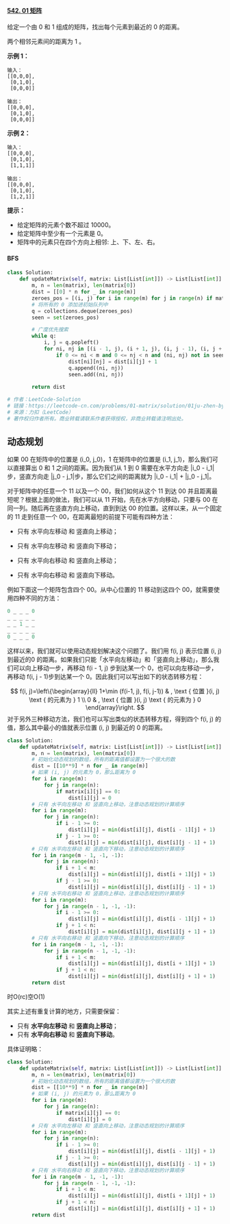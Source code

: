#### [542. 01 矩阵](https://leetcode-cn.com/problems/01-matrix/)

给定一个由 0 和 1 组成的矩阵，找出每个元素到最近的 0 的距离。

两个相邻元素间的距离为 1 。

 

**示例 1：**

```
输入：
[[0,0,0],
 [0,1,0],
 [0,0,0]]

输出：
[[0,0,0],
 [0,1,0],
 [0,0,0]]
```

**示例 2：**

```
输入：
[[0,0,0],
 [0,1,0],
 [1,1,1]]

输出：
[[0,0,0],
 [0,1,0],
 [1,2,1]]
```

 

**提示：**

- 给定矩阵的元素个数不超过 10000。
- 给定矩阵中至少有一个元素是 0。
- 矩阵中的元素只在四个方向上相邻: 上、下、左、右。

#### BFS

```python
class Solution:
    def updateMatrix(self, matrix: List[List[int]]) -> List[List[int]]:
        m, n = len(matrix), len(matrix[0])
        dist = [[0] * n for _ in range(m)]
        zeroes_pos = [(i, j) for i in range(m) for j in range(n) if matrix[i][j] == 0]
        # 将所有的 0 添加进初始队列中
        q = collections.deque(zeroes_pos)
        seen = set(zeroes_pos)

        # 广度优先搜索
        while q:
            i, j = q.popleft()
            for ni, nj in [(i - 1, j), (i + 1, j), (i, j - 1), (i, j + 1)]:
                if 0 <= ni < m and 0 <= nj < n and (ni, nj) not in seen:
                    dist[ni][nj] = dist[i][j] + 1
                    q.append((ni, nj))
                    seen.add((ni, nj))
        
        return dist

# 作者：LeetCode-Solution
# 链接：https://leetcode-cn.com/problems/01-matrix/solution/01ju-zhen-by-leetcode-solution/
# 来源：力扣（LeetCode）
# 著作权归作者所有。商业转载请联系作者获得授权，非商业转载请注明出处。
```



## 动态规划

如果 00 在矩阵中的位置是 (i_0, j_0)，1 在矩阵中的位置是 (i_1, j_1)，那么我们可以直接算出 0 和 1 之间的距离。因为我们从 1 到 0 需要在水平方向走 |i_0 - i_1| 步，竖直方向走 |j_0 - j_1|步，那么它们之间的距离就为 |i_0 - i_1| + |j_0 - j_1|。

对于矩阵中的任意一个 11 以及一个 00，我们如何从这个 11 到达 00 并且距离最短呢？根据上面的做法，我们可以从 11 开始，先在水平方向移动，只要与 00 在同一列。随后再在竖直方向上移动，直到到达 00 的位置。这样以来，从一个固定的 11 走到任意一个 00，在距离最短的前提下可能有四种方法：

* 只有 水平向左移动 和 竖直向上移动；

* 只有 水平向左移动 和 竖直向下移动；

* 只有 水平向右移动 和 竖直向上移动；

* 只有 水平向右移动 和 竖直向下移动。

例如下面这一个矩阵包含四个 00。从中心位置的 11 移动到这四个 00，就需要使用四种不同的方法：

```python
0 _ _ _ 0
_ _ _ _ _
_ _ 1 _ _
_ _ _ _ _
0 _ _ _ 0
```

这样以来，我们就可以使用动态规划解决这个问题了。我们用 f(i, j) 表示位置 (i, j)到最近的0 的距离。如果我们只能「水平向左移动」和「竖直向上移动」，那么我们可以向上移动一步，再移动 f(i - 1, j) 步到达某一个 0，也可以向左移动一步，再移动 f(i, j - 1)步到达某一个 0。因此我们可以写出如下的状态转移方程：

$$
f(i, j)=\left\{\begin{array}{ll}
1+\min (f(i-1, j), f(i, j-1)) & , \text { 位置 }(i, j) \text { 的元素为 } 1 \\
0 & , \text { 位置 }(i, j) \text { 的元素为 } 0
\end{array}\right.
$$
对于另外三种移动方法，我们也可以写出类似的状态转移方程，得到四个 f(i, j) 的值，那么其中最小的值就表示位置 (i, j) 到最近的 0 的距离。

```python
class Solution:
    def updateMatrix(self, matrix: List[List[int]]) -> List[List[int]]:
        m, n = len(matrix), len(matrix[0])
        # 初始化动态规划的数组，所有的距离值都设置为一个很大的数
        dist = [[10**9] * n for _ in range(m)]
        # 如果 (i, j) 的元素为 0，那么距离为 0
        for i in range(m):
            for j in range(n):
                if matrix[i][j] == 0:
                    dist[i][j] = 0
        # 只有 水平向左移动 和 竖直向上移动，注意动态规划的计算顺序
        for i in range(m):
            for j in range(n):
                if i - 1 >= 0:
                    dist[i][j] = min(dist[i][j], dist[i - 1][j] + 1)
                if j - 1 >= 0:
                    dist[i][j] = min(dist[i][j], dist[i][j - 1] + 1)
        # 只有 水平向左移动 和 竖直向下移动，注意动态规划的计算顺序
        for i in range(m - 1, -1, -1):
            for j in range(n):
                if i + 1 < m:
                    dist[i][j] = min(dist[i][j], dist[i + 1][j] + 1)
                if j - 1 >= 0:
                    dist[i][j] = min(dist[i][j], dist[i][j - 1] + 1)
        # 只有 水平向右移动 和 竖直向上移动，注意动态规划的计算顺序
        for i in range(m):
            for j in range(n - 1, -1, -1):
                if i - 1 >= 0:
                    dist[i][j] = min(dist[i][j], dist[i - 1][j] + 1)
                if j + 1 < n:
                    dist[i][j] = min(dist[i][j], dist[i][j + 1] + 1)
        # 只有 水平向右移动 和 竖直向下移动，注意动态规划的计算顺序
        for i in range(m - 1, -1, -1):
            for j in range(n - 1, -1, -1):
                if i + 1 < m:
                    dist[i][j] = min(dist[i][j], dist[i + 1][j] + 1)
                if j + 1 < n:
                    dist[i][j] = min(dist[i][j], dist[i][j + 1] + 1)
        return dist
```

时O(rc)空O(1)

其实上述有重复计算的地方，只需要保留：

- 只有 **水平向左移动** 和 **竖直向上移动**；
- 只有 **水平向右移动** 和 **竖直向下移动**。

具体证明略：

```python
class Solution:
    def updateMatrix(self, matrix: List[List[int]]) -> List[List[int]]:
        m, n = len(matrix), len(matrix[0])
        # 初始化动态规划的数组，所有的距离值都设置为一个很大的数
        dist = [[10**9] * n for _ in range(m)]
        # 如果 (i, j) 的元素为 0，那么距离为 0
        for i in range(m):
            for j in range(n):
                if matrix[i][j] == 0:
                    dist[i][j] = 0
        # 只有 水平向左移动 和 竖直向上移动，注意动态规划的计算顺序
        for i in range(m):
            for j in range(n):
                if i - 1 >= 0:
                    dist[i][j] = min(dist[i][j], dist[i - 1][j] + 1)
                if j - 1 >= 0:
                    dist[i][j] = min(dist[i][j], dist[i][j - 1] + 1)
        # 只有 水平向右移动 和 竖直向下移动，注意动态规划的计算顺序
        for i in range(m - 1, -1, -1):
            for j in range(n - 1, -1, -1):
                if i + 1 < m:
                    dist[i][j] = min(dist[i][j], dist[i + 1][j] + 1)
                if j + 1 < n:
                    dist[i][j] = min(dist[i][j], dist[i][j + 1] + 1)
        return dist
```

